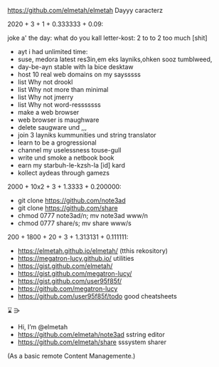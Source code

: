 https://github.com/elmetah/elmetah Dayyy caracterz

2020 + 3 + 1 + 0.333333 + 0.09:

joke a' the day:    what do you kall letter-kost: 2 to to 2 too much [shit]

-  ayt i had unlimited time:
-  suse, medora latest res3in,em eks layniks,ohken sooz tumblweed,
-  day-be-ayn stable with la bice desktaw
-  host 10 real web domains on my saysssss
-  list Why not drookl
-  list Why not more than minimal
-  list Why not jmerry
-  list Why not word-resssssss
-  make a web browser
-  web browser is maughware
-  delete saugware und ,,,
-  join 3 layniks kummunities und string translator
-  learn to be a grogressional
-  channel my uselessness touse-gull
-  write und smoke a netbook book
-  earn my starbuh-le-kzsh-la [id] kard
-  kollect aydeas through gamezs

2000 + 10x2 + 3 + 1.3333 + 0.200000:

-  git clone https://github.com/note3ad
-  git clone https://github.com/share
-  chmod 0777 note3ad/n; mv note3ad www/n
-  chmod 0777 share/s; mv share www/s

200 + 1800 + 20 + 3 + 1.313131 + 0.111111:

-  https://elmetah.github.io/elmetah/ (tthis rekository)
-  https://megatron-lucy.github.io/ utilities
-  https://gist.github.com/elmetah/
-  https://gist.github.com/megatron-lucy/
-  https://gist.github.com/user95f85f/ 
-  https://github.com/megatron-lucy
-  https://github.com/user95f85f/todo good cheatsheets


  ⌛ ⋺
  
-  Hi, I’m @elmetah
-  https://github.com/elmetah/note3ad sstring editor
-  https://github.com/elmetah/share sssystem sharer

(As a basic remote Content Managemente.)
 
<!---
elmetah/elmetah is a ✨ special ✨ repository because its `README.md` (this file) appears on your GitHub profile.
You can click the Preview link to take a look at your changes.
--->
